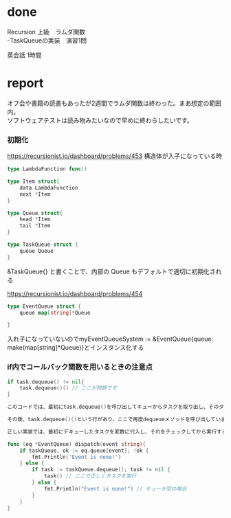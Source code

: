 # done
Recursion 上級　ラムダ関数<br>
-TaskQueueの実装　演習1問<br>

英会話 1時間<br>

# report
オフ会や書籍の読書もあったが2週間でラムダ関数は終わった。まあ想定の範囲内。<br>
ソフトウェアテストは読み物みたいなので早めに終わらしたいです。<br>

### 初期化
https://recursionist.io/dashboard/problems/453
構造体が入子になっている時
```go
type LambdaFunction func()

type Item struct{
    data LambdaFunction
    next *Item
}

type Queue struct{
    head *Item
    tail *Item
}

type TaskQueue struct {
    queue Queue
}
```
&TaskQueue{} と書くことで、内部の Queue もデフォルトで適切に初期化される

https://recursionist.io/dashboard/problems/454
```go
type EventQueue struct {
    queue map[string]*Queue

}
```

入れ子になっていないのでmyEventQueueSystem := &EventQueue{queue: make(map[string]*Queue)}とインスタンス化する

### if内でコールバック関数を用いるときの注意点
```go
if task.dequeue() != nil{
    task.dequeue()() // ここが問題です
}

このコードでは、最初にtask.dequeue()を呼び出してキューからタスクを取り出し、そのタスクがnilでないかどうかを確認しています（if task.dequeue() != nil）。ただし、このタスクは変数に代入されず、実行もされません。つまり、この時点でキューの先頭にあるタスクは取り出されてキューから削除されます。

その後、task.dequeue()()という行があり、ここで再度dequeueメソッドを呼び出していますが、これは別のタスク（実際には2番目のタスク）を取り出し、そのタスクを実行します。したがって、最初にデキューされたタスクは無視され、実行されません。


```

```go
正しい実装では、最初にデキューしたタスクを変数に代入し、それをチェックしてから実行する必要があります。例えば以下のようにします：

func (eq *EventQueue) dispatch(event string){
    if taskQueue, ok := eq.queue[event]; !ok {
        fmt.Println("Event is none!")
    } else {
        if task := taskQueue.dequeue(); task != nil {
            task() // ここで正しくタスクを実行
        } else {
            fmt.Println("Event is none!") // キューが空の場合
        }
    }
}
```